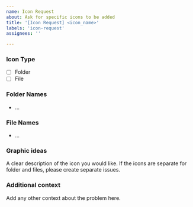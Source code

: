 ```yaml
---
name: Icon Request
about: Ask for specific icons to be added
title: '[Icon Request] <icon_name>'
labels: 'icon-request'
assignees: ''

---
```


### Icon Type

- [ ] Folder
- [ ] File

### Folder Names

<!-- delete if not applicable -->
- ...

### File Names

<!-- delete if not applicable -->
- ...

### Graphic ideas

<!-- include a link to sample icons if possible -->
A clear description of the icon you would like. If the icons are separate for folder and files, please create separate issues.

### Additional context

Add any other context about the problem here.
